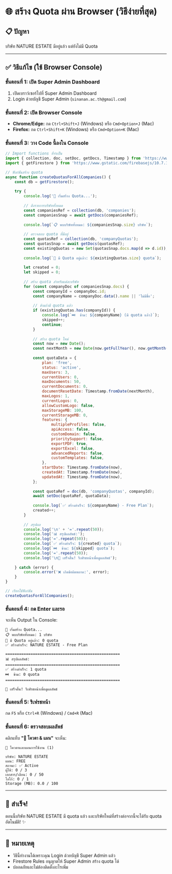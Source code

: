 # 🌐 สร้าง Quota ผ่าน Browser (วิธีง่ายที่สุด)

## 📋 ปัญหา

บริษัท NATURE ESTATE มีอยู่แล้ว แต่ยังไม่มี Quota

---

## ✅ วิธีแก้ไข (ใช้ Browser Console)

### ขั้นตอนที่ 1: เปิด Super Admin Dashboard

1. เปิดเบราว์เซอร์ไปที่ Super Admin Dashboard
2. Login ด้วยบัญชี Super Admin (`sinanan.ac.th@gmail.com`)

### ขั้นตอนที่ 2: เปิด Browser Console

- **Chrome/Edge:** กด `Ctrl+Shift+J` (Windows) หรือ `Cmd+Option+J` (Mac)
- **Firefox:** กด `Ctrl+Shift+K` (Windows) หรือ `Cmd+Option+K` (Mac)

### ขั้นตอนที่ 3: วาง Code นี้ลงใน Console

```javascript
// Import functions ที่จำเป็น
import { collection, doc, setDoc, getDocs, Timestamp } from 'https://www.gstatic.com/firebasejs/10.7.1/firebase-firestore.js';
import { getFirestore } from 'https://www.gstatic.com/firebasejs/10.7.1/firebase-firestore.js';

// ฟังก์ชันสร้าง quota
async function createQuotasForAllCompanies() {
    const db = getFirestore();
    
    try {
        console.log('🚀 เริ่มสร้าง Quota...');
        
        // ดึงรายการบริษัททั้งหมด
        const companiesRef = collection(db, 'companies');
        const companiesSnap = await getDocs(companiesRef);
        
        console.log(`📋 พบบริษัททั้งหมด: ${companiesSnap.size} บริษัท`);
        
        // ตรวจสอบ quota ที่มีอยู่
        const quotasRef = collection(db, 'companyQuotas');
        const quotasSnap = await getDocs(quotasRef);
        const existingQuotas = new Set(quotasSnap.docs.map(d => d.id));
        
        console.log(`💎 มี Quota อยู่แล้ว: ${existingQuotas.size} quota`);
        
        let created = 0;
        let skipped = 0;
        
        // สร้าง quota สำหรับแต่ละบริษัท
        for (const companyDoc of companiesSnap.docs) {
            const companyId = companyDoc.id;
            const companyName = companyDoc.data().name || 'ไม่มีชื่อ';
            
            // ข้ามถ้ามี quota แล้ว
            if (existingQuotas.has(companyId)) {
                console.log(`⏭️  ข้าม: ${companyName} (มี quota แล้ว)`);
                skipped++;
                continue;
            }
            
            // สร้าง quota ใหม่
            const now = new Date();
            const nextMonth = new Date(now.getFullYear(), now.getMonth() + 1, 1);
            
            const quotaData = {
                plan: 'free',
                status: 'active',
                maxUsers: 3,
                currentUsers: 0,
                maxDocuments: 50,
                currentDocuments: 0,
                documentResetDate: Timestamp.fromDate(nextMonth),
                maxLogos: 1,
                currentLogos: 0,
                allowCustomLogo: false,
                maxStorageMB: 100,
                currentStorageMB: 0,
                features: {
                    multipleProfiles: false,
                    apiAccess: false,
                    customDomain: false,
                    prioritySupport: false,
                    exportPDF: true,
                    exportExcel: false,
                    advancedReports: false,
                    customTemplates: false,
                },
                startDate: Timestamp.fromDate(now),
                createdAt: Timestamp.fromDate(now),
                updatedAt: Timestamp.fromDate(now),
            };
            
            const quotaRef = doc(db, 'companyQuotas', companyId);
            await setDoc(quotaRef, quotaData);
            
            console.log(`✅ สร้างสำเร็จ: ${companyName} - Free Plan`);
            created++;
        }
        
        // สรุปผล
        console.log('\n' + '='.repeat(50));
        console.log('📊 สรุปผลลัพธ์:');
        console.log('='.repeat(50));
        console.log(`✅ สร้างสำเร็จ: ${created} quota`);
        console.log(`⏭️  ข้าม: ${skipped} quota`);
        console.log('='.repeat(50));
        console.log('\n🎉 เสร็จสิ้น! รีเฟรชหน้าเพื่อดูผลลัพธ์');
        
    } catch (error) {
        console.error('❌ เกิดข้อผิดพลาด:', error);
    }
}

// เรียกใช้ฟังก์ชัน
createQuotasForAllCompanies();
```

### ขั้นตอนที่ 4: กด Enter และรอ

จะเห็น Output ใน Console:
```
🚀 เริ่มสร้าง Quota...
📋 พบบริษัททั้งหมด: 1 บริษัท
💎 มี Quota อยู่แล้ว: 0 quota
✅ สร้างสำเร็จ: NATURE ESTATE - Free Plan

==================================================
📊 สรุปผลลัพธ์:
==================================================
✅ สร้างสำเร็จ: 1 quota
⏭️  ข้าม: 0 quota
==================================================

🎉 เสร็จสิ้น! รีเฟรชหน้าเพื่อดูผลลัพธ์
```

### ขั้นตอนที่ 5: รีเฟรชหน้า

กด `F5` หรือ `Ctrl+R` (Windows) / `Cmd+R` (Mac)

### ขั้นตอนที่ 6: ตรวจสอบผลลัพธ์

คลิกแท็บ **"💎 โควตา & แผน"** จะเห็น:

```
💎 โควตาและแผนการใช้งาน (1)

บริษัท: NATURE ESTATE
แผน: FREE
สถานะ: ✅ Active
ผู้ใช้: 0 / 3
เอกสาร/เดือน: 0 / 50
โลโก้: 0 / 1
Storage (MB): 0.0 / 100
```

---

## 🎯 สำเร็จ!

ตอนนี้บริษัท NATURE ESTATE มี quota แล้ว และบริษัทใหม่ที่สร้างต่อจากนี้จะได้รับ quota อัตโนมัติ! ✨

---

## 📝 หมายเหตุ

- วิธีนี้ทำงานได้เพราะคุณ Login ด้วยบัญชี Super Admin แล้ว
- Firestore Rules อนุญาตให้ Super Admin สร้าง quota ได้
- ปลอดภัยและไม่ต้องติดตั้งอะไรเพิ่ม

